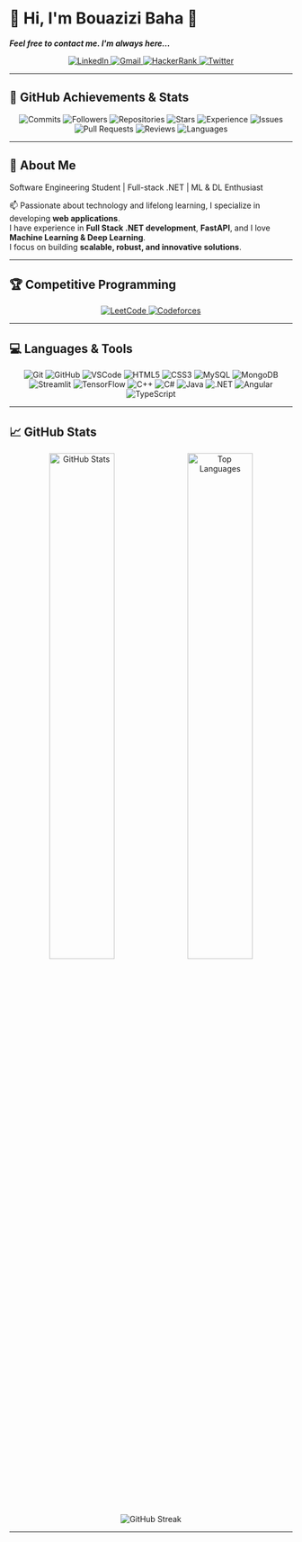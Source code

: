 # 👋 Hi, I'm Bouazizi Baha 📝

***Feel free to contact me. I'm always here...***

<p align="center">
  <a href="https://www.linkedin.com/in/baha-bouazizi-95b39524b">
    <img src="https://img.shields.io/badge/LinkedIn-Bouazizi%20Baha-0077B5?style=for-the-badge&logo=linkedin&logoColor=white" alt="LinkedIn">
  </a>
  <a href="mailto:Baha.Bouazizi@isimg.tn">
    <img src="https://img.shields.io/badge/Gmail-Baha.Bouazizi@isimg.tn-D14836?style=for-the-badge&logo=gmail&logoColor=white" alt="Gmail">
  </a>
  <a href="https://www.hackerrank.com/profile/CPCISIMG_II">
    <img src="https://img.shields.io/badge/HackerRank-BouaziziBaha-00EA64?style=for-the-badge&logo=hackerrank&logoColor=white" alt="HackerRank">
  </a>
  <a href="https://twitter.com/BouaziziBaha">
    <img src="https://img.shields.io/badge/Twitter-@BouaziziBaha-1DA1F2?style=for-the-badge&logo=twitter&logoColor=white" alt="Twitter">
  </a>
</p>

---

## 🚀 GitHub Achievements & Stats

<p align="center">
  <img alt="Commits" src="https://img.shields.io/badge/Commits-326-blue?style=for-the-badge&logo=git">
  <img alt="Followers" src="https://img.shields.io/badge/Followers-85-green?style=for-the-badge&logo=github">
  <img alt="Repositories" src="https://img.shields.io/badge/Repositories-30-purple?style=for-the-badge&logo=github">
  <img alt="Stars" src="https://img.shields.io/badge/Stars-36-yellow?style=for-the-badge&logo=github">
  
  <img alt="Experience" src="https://img.shields.io/badge/Experience-Junior%20Dev-orange?style=for-the-badge&logo=visual-studio-code">
  <img alt="Issues" src="https://img.shields.io/badge/Issues-1-lightgrey?style=for-the-badge&logo=github">
  <img alt="Pull Requests" src="https://img.shields.io/badge/PRs-1-lightblue?style=for-the-badge&logo=github">
  <img alt="Reviews" src="https://img.shields.io/badge/Reviews-1-darkgrey?style=for-the-badge&logo=github">
  
  <img alt="Languages" src="https://img.shields.io/badge/MultiLanguage-12-purple?style=for-the-badge&logo=programming">
</p>

---

## 👋 About Me

Software Engineering Student | Full-stack .NET | ML & DL Enthusiast  

📫 Passionate about technology and lifelong learning, I specialize in developing **web applications**.  
I have experience in **Full Stack .NET development**, **FastAPI**, and I love **Machine Learning & Deep Learning**.  
I focus on building **scalable, robust, and innovative solutions**.

---

## 🏆 Competitive Programming

<p align="center">
  <a href="https://leetcode.com/BouaziziBaha/">
    <img src="https://img.shields.io/badge/LeetCode-300%2B%20Problems-FFA116?style=for-the-badge&logo=leetcode&logoColor=white" alt="LeetCode">
  </a>
  <a href="https://codeforces.com/profile/BouaziziBaha">
    <img src="https://img.shields.io/badge/Codeforces-200%2B%20Problems-1F8ACB?style=for-the-badge&logo=codeforces&logoColor=white" alt="Codeforces">
  </a>
</p>

---

## 💻 Languages & Tools

<p align="center">
  <img src="https://img.shields.io/badge/Git-F05032?style=for-the-badge&logo=git&logoColor=white" alt="Git">
  <img src="https://img.shields.io/badge/GitHub-181717?style=for-the-badge&logo=github&logoColor=white" alt="GitHub">
  <img src="https://img.shields.io/badge/VS_Code-007ACC?style=for-the-badge&logo=visual-studio-code&logoColor=white" alt="VSCode">
  
  <img src="https://img.shields.io/badge/HTML5-E34F26?style=for-the-badge&logo=html5&logoColor=white" alt="HTML5">
  <img src="https://img.shields.io/badge/CSS3-1572B6?style=for-the-badge&logo=css3&logoColor=white" alt="CSS3">
  <img src="https://img.shields.io/badge/MySQL-4479A1?style=for-the-badge&logo=mysql&logoColor=white" alt="MySQL">
  
  <img src="https://img.shields.io/badge/MongoDB-47A248?style=for-the-badge&logo=mongodb&logoColor=white" alt="MongoDB">
  <img src="https://img.shields.io/badge/Streamlit-FF4B4B?style=for-the-badge&logo=streamlit&logoColor=white" alt="Streamlit">
  <img src="https://img.shields.io/badge/TensorFlow-FF6F00?style=for-the-badge&logo=tensorflow&logoColor=white" alt="TensorFlow">
  
  <img src="https://img.shields.io/badge/C%2B%2B-00599C?style=for-the-badge&logo=c%2B%2B&logoColor=white" alt="C++">
  <img src="https://img.shields.io/badge/C%23-239120?style=for-the-badge&logo=c-sharp&logoColor=white" alt="C#">
  <img src="https://img.shields.io/badge/Java-ED8B00?style=for-the-badge&logo=openjdk&logoColor=white" alt="Java">
  
  <img src="https://img.shields.io/badge/.NET-5C2D91?style=for-the-badge&logo=.net&logoColor=white" alt=".NET">
  <img src="https://img.shields.io/badge/Angular-DD1B16?style=for-the-badge&logo=angular&logoColor=white" alt="Angular">
  <img src="https://img.shields.io/badge/TypeScript-3178C6?style=for-the-badge&logo=typescript&logoColor=white" alt="TypeScript">
</p>

---

## 📈 GitHub Stats

<p align="center">
  <img src="https://github-readme-stats.vercel.app/api?username=Baha-Bouazizi&show_icons=true&count_private=true&theme=radical" width="48%" alt="GitHub Stats">
  <img src="https://github-readme-stats.vercel.app/api/top-langs/?username=Baha-Bouazizi&layout=compact&theme=radical" width="48%" alt="Top Languages">
</p>

<p align="center">
  <img src="https://github-readme-streak-stats.herokuapp.com/?user=Baha-Bouazizi&theme=radical&hide_border=true" alt="GitHub Streak">
</p>

---


